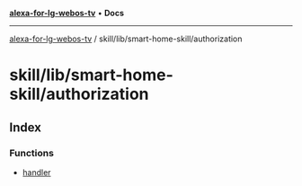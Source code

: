 [**alexa-for-lg-webos-tv**](../../../../README.md) • **Docs**

***

[alexa-for-lg-webos-tv](../../../../modules.md) / skill/lib/smart-home-skill/authorization

# skill/lib/smart-home-skill/authorization

## Index

### Functions

- [handler](functions/handler.md)
